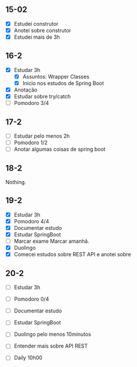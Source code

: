  ## 15-02

- [x] Estudei construtor
- [x] Anotei sobre construtor
- [x] Estudei mais de 3h

## 16-2

- [x] Estudar 3h
     - [x]  Assuntos: Wrapper Classes
     - [x] Inicio nos estudos de Spring Boot
- [x] Anotação
- [x] Estudar sobre try/catch
- [ ] Pomodoro 3/4

## 17-2

- [ ] Estudar pelo menos 2h
- [ ] Pomodoro 1/2
- [ ] Anotar algumas coisas de spring boot

## 18-2

Nothing.


## 19-2 

- [x] Estudar 3h
- [x] Pomodoro 4/4
- [x] Documentar estudo
- [x] Estudar SpringBoot
- [ ] Marcar exame
	Marcar amanhã.
- [x] Duolingo
- [x] Comecei estudos sobre REST API e anotei sobre

## 20-2

- [ ] Estudar 3h
- [ ] Pomodoro 0/4
- [ ] Documentar estudo
- [ ] Estudar SpringBoot
- [ ] Duolingo pelo menos 10minutos
- [ ] Entender mais sobre API REST
- [ ] Daily 10h00


